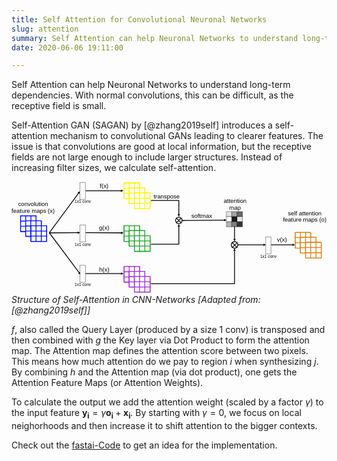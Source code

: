 ```yaml
---
title: Self Attention for Convolutional Neuronal Networks
slug: attention
summary: Self Attention can help Neuronal Networks to understand long-term dependencies. With normal convolutions, this can be difficult, as the receptive field is small. 
date: 2020-06-06 19:11:00

--- 
```


Self Attention can help Neuronal Networks to understand long-term dependencies. With normal convolutions, this can be difficult, as the receptive field is small. 

Self-Attention GAN (SAGAN) by [@zhang2019self] introduces a self-attention mechanism to convolutional GANs leading to clearer features. The issue is that convolutions are good at local information, but the receptive fields are not large enough to include larger structures. Instead of increasing filter sizes, we calculate self-attention. 



<svg viewBox="0 0 1555 556" xmlns="http://www.w3.org/2000/svg" fill-rule="evenodd" clip-rule="evenodd" stroke-linecap="round" stroke-linejoin="round" stroke-miterlimit="1.5"><g font-family="'ArialMT','Arial',sans-serif" font-size="29.3"><text x="78.8" y="117" transform="translate(-46 3)">convolution</text><text x="46.2" y="151.9" transform="translate(-46 3)">feature maps (x)</text></g><text x="40" y="117" font-family="'ArialMT','Arial',sans-serif" font-size="29.3" transform="translate(392 122)">g(x)</text><text x="40" y="117" font-family="'ArialMT','Arial',sans-serif" font-size="29.3" transform="translate(393 326)">h(x)</text><text x="44.1" y="117" font-family="'ArialMT','Arial',sans-serif" font-size="29.3" transform="translate(392 -86)">f(x)</text><text x="40.8" y="117" font-family="'ArialMT','Arial',sans-serif" font-size="29.3" transform="translate(1270 180)">v(x)</text><circle cx="876.5" cy="236.5" r="19.5" fill="none" stroke="#000" stroke-width="4.8" transform="rotate(90 862 438) scale(.84044)"/><path d="M1113 302l-23 23M1090 301l23 24" fill="none" stroke="#000" stroke-width="4"/><circle cx="876.5" cy="236.5" r="19.5" fill="none" stroke="#000" stroke-width="4.8" transform="rotate(90 785 240) scale(.84044)"/><path d="M838 180l-24 23M814 180l23 23" fill="none" stroke="#000" stroke-width="4"/><text x="88.6" y="117" font-family="'ArialMT','Arial',sans-serif" font-size="29.3" transform="translate(613 -34)">transpose</text><text x="101.7" y="117" font-family="'ArialMT','Arial',sans-serif" font-size="29.3" transform="translate(786 63)">softmax</text><text x="113" y="110.3" font-family="'ArialMT','Arial',sans-serif" font-size="20" transform="translate(1115 266)">1x1 conv</text><text x="40" y="110.3" font-family="'ArialMT','Arial',sans-serif" font-size="20" transform="translate(272 -4)">1x1 conv</text><text x="40" y="110.3" font-family="'ArialMT','Arial',sans-serif" font-size="20" transform="translate(272 206)">1x1 conv</text><text x="40" y="110.3" font-family="'ArialMT','Arial',sans-serif" font-size="20" transform="translate(272 405)">1x1 conv</text><g font-family="'ArialMT','Arial',sans-serif" font-size="29.3"><text x="96.7" y="117" transform="translate(951 -12)">attention</text><text x="124.5" y="151.9" transform="translate(951 -12)">map</text></g><g font-family="'ArialMT','Arial',sans-serif" font-size="29.3"><text x="69.8" y="117" transform="translate(1295 50)">self attention</text><text x="45.4" y="147.3" transform="translate(1295 50)">feature maps (o)</text></g><path fill="#fff" stroke="#fff200" stroke-width="4.003281" d="M556 7h76v77h-76z"/><path d="M556 33h76M556 58h76M581 7v77M607 7v77" fill="none" stroke="#fff200" stroke-width="4.003281"/><g><path fill="#fff" stroke="#fff200" stroke-width="4.003281" d="M556 7h76v77h-76z"/><path d="M556 33h76M556 58h76M581 7v77M607 7v77" fill="none" stroke="#fff200" stroke-width="4.003281"/></g><g><path fill="#fff" stroke="#000bff" stroke-width="4.166016" d="M45 169h76v77H45z"/><path d="M45 195h76M45 220h76M70 169v77M96 169v77" fill="none" stroke="#000bff" stroke-width="4.166016"/><g><path fill="#fff" stroke="#000bff" stroke-width="4.166016" d="M45 169h76v77H45z"/><path d="M45 195h76M45 220h76M70 169v77M96 169v77" fill="none" stroke="#000bff" stroke-width="4.166016"/></g><g><path fill="#fff" stroke="#000bff" stroke-width="4.166016" d="M70 193h77v77H70z"/><path d="M70 219h77M70 244h77M95 193v77M121 193v77" fill="none" stroke="#000bff" stroke-width="4.166016"/><g><path fill="#fff" stroke="#000bff" stroke-width="4.166016" d="M70 193h77v77H70z"/><path d="M70 219h77M70 244h77M95 193v77M121 193v77" fill="none" stroke="#000bff" stroke-width="4.166016"/></g></g><g><path fill="#fff" stroke="#000bff" stroke-width="4.166016" d="M96 218h77v77H96z"/><path d="M96 244h77M96 269h77M121 218v77M147 218v77" fill="none" stroke="#000bff" stroke-width="4.166016"/><g><path fill="#fff" stroke="#000bff" stroke-width="4.166016" d="M96 218h77v77H96z"/><path d="M96 244h77M96 269h77M121 218v77M147 218v77" fill="none" stroke="#000bff" stroke-width="4.166016"/></g></g></g><g><path fill="#fff" stroke="#18a621" stroke-width="4.003281" d="M556 218h76v77h-76z"/><path d="M556 244h76M556 269h76M581 218v77M607 218v77" fill="none" stroke="#18a621" stroke-width="4.003281"/><g><path fill="#fff" stroke="#18a621" stroke-width="4.003281" d="M556 218h76v77h-76z"/><path d="M556 244h76M556 269h76M581 218v77M607 218v77" fill="none" stroke="#18a621" stroke-width="4.003281"/></g><g><path fill="#fff" stroke="#18a621" stroke-width="4.003281" d="M581 242h77v77h-77z"/><path d="M581 268h77M581 293h77M606 242v77M632 242v77" fill="none" stroke="#18a621" stroke-width="4.003281"/><g><path fill="#fff" stroke="#18a621" stroke-width="4.003281" d="M581 242h77v77h-77z"/><path d="M581 268h77M581 293h77M606 242v77M632 242v77" fill="none" stroke="#18a621" stroke-width="4.003281"/></g></g><g><path fill="#fff" stroke="#18a621" stroke-width="4.003281" d="M607 267h77v77h-77z"/><path d="M607 293h77M607 318h77M632 267v77M658 267v77" fill="none" stroke="#18a621" stroke-width="4.003281"/><g><path fill="#fff" stroke="#18a621" stroke-width="4.003281" d="M607 267h77v77h-77z"/><path d="M607 293h77M607 318h77M632 267v77M658 267v77" fill="none" stroke="#18a621" stroke-width="4.003281"/></g></g></g><g><path fill="#fff" stroke="#a026de" stroke-width="4.003281" d="M556 419h76v77h-76z"/><path d="M556 445h76M556 471h76M581 419v77M607 419v77" fill="none" stroke="#a026de" stroke-width="4.003281"/><g><path fill="#fff" stroke="#a026de" stroke-width="4.003281" d="M556 419h76v77h-76z"/><path d="M556 445h76M556 471h76M581 419v77M607 419v77" fill="none" stroke="#a026de" stroke-width="4.003281"/></g><g><path fill="#fff" stroke="#a026de" stroke-width="4.003281" d="M581 443h77v77h-77z"/><path d="M581 469h77M581 495h77M606 443v77M632 443v77" fill="none" stroke="#a026de" stroke-width="4.003281"/><g><path fill="#fff" stroke="#a026de" stroke-width="4.003281" d="M581 443h77v77h-77z"/><path d="M581 469h77M581 495h77M606 443v77M632 443v77" fill="none" stroke="#a026de" stroke-width="4.003281"/></g></g><g><path fill="#fff" stroke="#a026de" stroke-width="4.003281" d="M607 468h77v77h-77z"/><path d="M607 494h77M607 520h77M632 468v77M658 468v77" fill="none" stroke="#a026de" stroke-width="4.003281"/><g><path fill="#fff" stroke="#a026de" stroke-width="4.003281" d="M607 468h77v77h-77z"/><path d="M607 494h77M607 520h77M632 468v77M658 468v77" fill="none" stroke="#a026de" stroke-width="4.003281"/></g></g></g><g><path fill="#fff" stroke="#df7f10" stroke-width="4.003281" d="M1401 251h76v77h-76z"/><path d="M1401 276h76M1401 302h76M1426 251v77M1452 251v77" fill="none" stroke="#df7f10" stroke-width="4.003281"/><g><path fill="#fff" stroke="#df7f10" stroke-width="4.003281" d="M1401 251h76v77h-76z"/><path d="M1401 276h76M1401 302h76M1426 251v77M1452 251v77" fill="none" stroke="#df7f10" stroke-width="4.003281"/></g></g><g><path fill="#fff" stroke="#fff200" stroke-width="4.003281" d="M581 31h77v77h-77z"/><path d="M581 57h77M581 82h77M606 31v77M632 31v77" fill="none" stroke="#fff200" stroke-width="4.003281"/><g><path fill="#fff" stroke="#fff200" stroke-width="4.003281" d="M581 31h77v77h-77z"/><path d="M581 57h77M581 82h77M606 31v77M632 31v77" fill="none" stroke="#fff200" stroke-width="4.003281"/></g></g><g><path fill="#fff" stroke="#df7f10" stroke-width="4.003281" d="M1426 275h77v77h-77z"/><path d="M1426 301h77M1426 326h77M1451 275v77M1477 275v77" fill="none" stroke="#df7f10" stroke-width="4.003281"/><g><path fill="#fff" stroke="#df7f10" stroke-width="4.003281" d="M1426 275h77v77h-77z"/><path d="M1426 301h77M1426 326h77M1451 275v77M1477 275v77" fill="none" stroke="#df7f10" stroke-width="4.003281"/></g></g><g><path fill="#fff" stroke="#fff200" stroke-width="4.003281" d="M607 56h77v77h-77z"/><path d="M607 82h77M607 107h77M632 56v77M658 56v77" fill="none" stroke="#fff200" stroke-width="4.003281"/><g><path fill="#fff" stroke="#fff200" stroke-width="4.003281" d="M607 56h77v77h-77z"/><path d="M607 82h77M607 107h77M632 56v77M658 56v77" fill="none" stroke="#fff200" stroke-width="4.003281"/></g></g><g><path fill="#fff" stroke="#df7f10" stroke-width="4.003281" d="M1452 300h77v77h-77z"/><path d="M1452 325h77M1452 351h77M1477 300v77M1503 300v77" fill="none" stroke="#df7f10" stroke-width="4.003281"/><g><path fill="#fff" stroke="#df7f10" stroke-width="4.003281" d="M1452 300h77v77h-77z"/><path d="M1452 325h77M1452 351h77M1477 300v77M1503 300v77" fill="none" stroke="#df7f10" stroke-width="4.003281"/></g></g><g><path d="M326 54l12-6-3 13-9-7z"/><path d="M187 252L332 56" fill="none" stroke="#000" stroke-width="4"/></g><g><path d="M339 446l2 13-12-6 10-7z"/><path d="M187 253l148 198" fill="none" stroke="#000" stroke-width="4"/></g><g><path d="M326 246l13 6-12 6-1-12z"/><path d="M187 253l142-1" fill="none" stroke="#000" stroke-width="4"/></g><g><path d="M1050 184l12 6-12 6v-12z"/><path d="M842 192l210-2" fill="none" stroke="#000" stroke-width="4"/></g><g><path d="M1095 283l6 12 6-12h-12z"/><path d="M1101 285v-62" fill="none" stroke="#000" stroke-width="4"/></g><g><path d="M541 448l12 6-12 6v-12z"/><path d="M367 454h177" fill="none" stroke="#000" stroke-width="4"/></g><g><path d="M1095 341l6-12 6 12h-12z"/><path d="M690 504h411V339" fill="none" stroke="#000" stroke-width="4"/></g><g><path d="M820 222l6-12 6 12h-12z"/><path d="M690 309h136v-89" fill="none" stroke="#000" stroke-width="4"/></g><g><path d="M832 161l-6 12-6-12h12z"/><path d="M690 93h136v71" fill="none" stroke="#000" stroke-width="4"/></g><g><path d="M540 39l12 6-12 6V39z"/><path d="M367 45h176" fill="none" stroke="#000" stroke-width="4"/></g><g><path d="M541 247l12 6-12 6v-12z"/><path d="M367 252l177 1" fill="none" stroke="#000" stroke-width="4"/></g><g><path fill="#fff" stroke="#000" stroke-width="1.3" d="M1256 273h25v84h-25z"/></g><g><path fill="#fff" stroke="#000" stroke-width="1.3" d="M339 4h26v84h-26z"/></g><g><path fill="#fff" stroke="#000" stroke-width="1.3" d="M339 214h26v84h-26z"/></g><g><path fill="#fff" stroke="#000" stroke-width="1.3" d="M339 413h26v84h-26z"/></g><g><path d="M1244 318l12-6-12-6v12z"/><path d="M1246 312h-128" fill="none" stroke="#000" stroke-width="4"/></g><g><path d="M1387 318l12-6-12-6v12z"/><path d="M1389 312h-106" fill="none" stroke="#000" stroke-width="4"/></g><g><path fill="#e6e6e6" stroke="#000" stroke-width="1.3" d="M1062 148h26v25h-26z"/><path fill="#a6a6a6" stroke="#000" stroke-width="1.3" d="M1088 148h26v25h-26z"/><path fill="#666" stroke="#000" stroke-width="1.3" d="M1114 148h26v25h-26z"/><path fill="#fff" stroke="#000" stroke-width="1.3" d="M1062 173h26v25h-26z"/><path fill="#1a1a1a" stroke="#000" stroke-width="1.3" d="M1088 173h26v25h-26z"/><path fill="#e6e6e6" stroke="#000" stroke-width="1.3" d="M1114 173h26v25h-26z"/><path fill="#b3b3b3" stroke="#000" stroke-width="1.3" d="M1062 198h26v25h-26z"/><path fill="gray" stroke="#000" stroke-width="1.3" d="M1088 198h26v25h-26z"/><path fill="#333" stroke="#000" stroke-width="1.3" d="M1114 198h26v25h-26z"/></g></svg>
*Structure of Self-Attention in CNN-Networks [Adapted from: [@zhang2019self]]* 

$f$, also called the Query Layer (produced by a size 1 conv) is transposed and then combined with $g$ the Key layer via Dot Product to form the attention map. The Attention map defines the attention score between two pixels. This means how much attention do we pay to region $i$ when synthesizing $j$. By combining $h$ and the Attention map (via dot product), one gets the Attention Feature Maps (or Attention Weights).


To calculate the output we add the attention weight (scaled by a factor $\gamma$) to the input feature $\boldsymbol{y}_{\boldsymbol{i}}=\gamma \boldsymbol{o}_{\boldsymbol{i}}+\boldsymbol{x}_{\boldsymbol{i}}$. By starting with $\gamma = 0$, we focus on local neighorhoods and then increase it to shift attention to the bigger contexts.

Check out the [fastai-Code](https://github.com/fastai/fastai/blob/75f4c17dc019aee9a0af08bd458a56e00d7393f8/fastai/layers.py#L288) to get an idea for the implementation.
